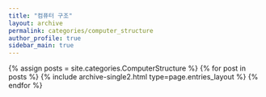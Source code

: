 ```yaml
---
title: "컴퓨터 구조"
layout: archive
permalink: categories/computer_structure
author_profile: true
sidebar_main: true
---
```



{% assign posts = site.categories.ComputerStructure %}
{% for post in posts %} {% include archive-single2.html type=page.entries_layout %} {% endfor %}